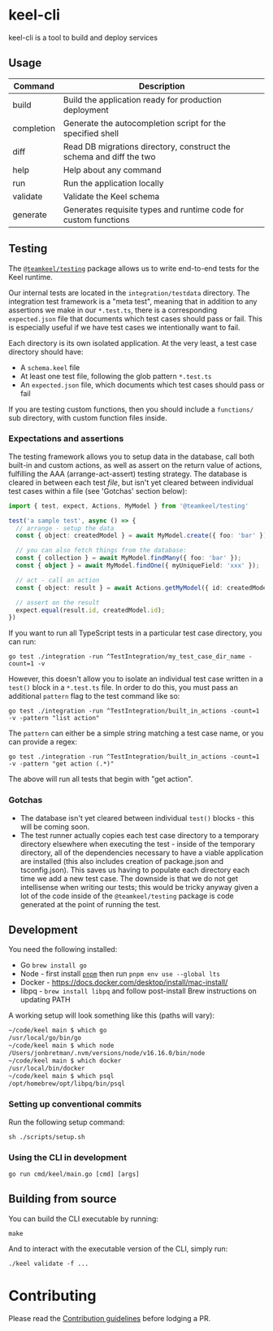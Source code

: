 # keel-cli

keel-cli is a tool to build and deploy services

## Usage

| Command    | Description                                                         |
| ---------- | ------------------------------------------------------------------- |
| build      | Build the application ready for production deployment               |
| completion | Generate the autocompletion script for the specified shell          |
| diff       | Read DB migrations directory, construct the schema and diff the two |
| help       | Help about any command                                              |
| run        | Run the application locally                                         |
| validate   | Validate the Keel schema                                            |
| generate   | Generates requisite types and runtime code for custom functions     |

## Testing

The [`@teamkeel/testing`](https://github.com/teamkeel/keel/tree/main/testing/package) package allows us to write end-to-end tests for the Keel runtime.

Our internal tests are located in the `integration/testdata` directory. The integration test framework is a "meta test", meaning that in addition to any assertions we make in our `*.test.ts`, there is a corresponding `expected.json` file that documents which test cases should pass or fail. This is especially useful if we have test cases we intentionally want to fail.

Each directory is its own isolated application. At the very least, a test case directory should have:

- A `schema.keel` file
- At least one test file, following the glob pattern `*.test.ts`
- An `expected.json` file, which documents which test cases should pass or fail

If you are testing custom functions, then you should include a `functions/` sub directory, with custom function files inside.

### Expectations and assertions

The testing framework allows you to setup data in the database, call both built-in and custom actions, as well as assert on the return value of actions, fulfilling the AAA (arrange-act-assert) testing strategy. The database is cleared in between each test *file*, but isn't yet cleared between individual test cases within a file (see 'Gotchas' section below):

```typescript
import { test, expect, Actions, MyModel } from '@teamkeel/testing'

test('a sample test', async () => {
  // arrange - setup the data
  const { object: createdModel } = await MyModel.create({ foo: 'bar' });

  // you can also fetch things from the database:
  const { collection } = await MyModel.findMany({ foo: 'bar' });
  const { object } = await MyModel.findOne({ myUniqueField: 'xxx' });

  // act - call an action
  const { object: result } = await Actions.getMyModel({ id: createdModel.id });

  // assert on the result
  expect.equal(result.id, createdModel.id);
})
```

If you want to run all TypeScript tests in a particular test case directory, you can run:

```
go test ./integration -run ^TestIntegration/my_test_case_dir_name -count=1 -v
```

However, this doesn't allow you to isolate an individual test case written in a `test()` block in a `*.test.ts` file. In order to do this, you must pass an additional `pattern` flag to the test command like so:

```
go test ./integration -run ^TestIntegration/built_in_actions -count=1 -v -pattern "list action"
```

The `pattern` can either be a simple string matching a test case name, or you can provide a regex:

```
go test ./integration -run ^TestIntegration/built_in_actions -count=1 -v -pattern "get action (.*)"
```

The above will run all tests that begin with "get action".

### Gotchas

- The database isn't yet cleared between individual `test()` blocks - this will be coming soon.
- The test runner actually copies each test case directory to a temporary directory elsewhere when executing the test - inside of the temporary directory, all of the dependencies necessary to have a viable application are installed (this also includes creation of package.json and tsconfig.json). This saves us having to populate each directory each time we add a new test case. The downside is that we do not get intellisense when writing our tests; this would be tricky anyway given a lot of the code inside of the `@teamkeel/testing` package is code generated at the point of running the test. 

## Development

You need the following installed:

- Go `brew install go`
- Node - first install [`pnpm`](https://pnpm.io/installation) then run `pnpm env use --global lts`
- Docker - https://docs.docker.com/desktop/install/mac-install/
- libpq - `brew install libpq` and follow post-install Brew instructions on updating PATH

A working setup will look something like this (paths will vary):

```sh
~/code/keel main $ which go
/usr/local/go/bin/go
~/code/keel main $ which node
/Users/jonbretman/.nvm/versions/node/v16.16.0/bin/node
~/code/keel main $ which docker
/usr/local/bin/docker
~/code/keel main $ which psql
/opt/homebrew/opt/libpq/bin/psql
```

### Setting up conventional commits

Run the following setup command:

```
sh ./scripts/setup.sh
```

### Using the CLI in development

```
go run cmd/keel/main.go [cmd] [args]
```

## Building from source

You can build the CLI executable by running:

```
make
```

And to interact with the executable version of the CLI, simply run:

```
./keel validate -f ...
```

# Contributing

Please read the [Contribution guidelines](/CONTRIBUTING.md) before lodging a PR.
